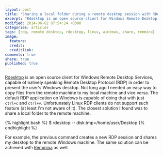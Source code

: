 ```yaml
---
layout: post
title: "Sharing a local folder during a remote desktop session with RDesktop"
excerpt: "Rdesktop is an open source client for Windows Remote Desktop Services, capable of natively speaking Remote Desktop Protocol (RDP) in order to present the user's Windows desktop"
modified: 2014-06-02 07:54:24 +0300
categories: articles
tags: [rdp, remote desktop, rdesktop, linux, windows, share, remmina]
image:
  feature: 
  credit: 
  creditlink: 
comments: true
share: true
published: true 
---
```


[Rdesktop](http://www.rdesktop.org/ "rdesktop homepage") is an open source client for Windows Remote Desktop Services, capable of natively speaking Remote Desktop Protocol (RDP) in order to present the user's Windows desktop. Not long ago I needed an easy way to copy files from the remote machine to my local machine and vice versa. The default RDP application on Windows is capable of doing that with just `ctrl+c` and `ctrl+v`. Unfortunately Linux RDP clients do not support such feature (at least I'm not aware of it). The closest solution I found was to share a local folder to the remote machine.

{% highlight bash %}
$ rdesktop -r disk:tmp=/home/user/Desktop <remote ip address>
{% endhighlight %}

For example, the previous command creates a new RDP session and shares my desktop to the remote Windows machine. The same solution can be achieved with [Remmina](http://remmina.org/ "Remmina homepage") as well. 